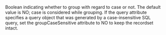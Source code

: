 Boolean indicating whether to group with regard to case or not. The default value is NO;
		case is considered while grouping. If the query attribute specifies a query object that was generated
		by a case-insensitive SQL query, set the groupCaseSensitive attribute to NO to keep the recordset
		intact.
